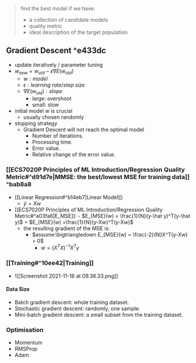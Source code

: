 > find the best model if we have:
> - a collection of candidate models
> - quality metric 
> - ideal description of the target population

## Gradient Descent ^e433dc

- update iteratively / parameter tuning
- $w_{new} = w_{old}-\epsilon ∇E(w_{old})$ 
	- $w: model$
	- $\epsilon: learning\ rate/step\ size$
	- $∇E(w_{old}): slope$
		- large: overshoot
		- small: slow
-  initial model $w$ is crucial
	- usually chosen randomly
- stopping strategy 
	- Gradient Descent will not reach the optimal model
		- Number of iterations.
		- Processing time. 
		- Error value. 
		- Relative change of the error value.

### [[ECS7020P Principles of ML Introduction/Regression Quality Metric#^d91d7e|MMSE: the best/lowest MSE for training data]] ^bab8a8

- [[Linear Regression#^b14eb7|Linear Model]]:
	- $\hat y = Xw$
- [[ECS7020P Principles of ML Introduction/Regression Quality Metric#^a03fa6|E_MSE]]:
		- $E_{MSE}(w) = \frac{1}{N}(y-\hat y)^T(y-\hat y)$
		= $E_{MSE}(w) =\frac{1}{N}(y-Xw)^T(y-Xw)$
	- the resulting gradient of the MSE is:
		- $assume:\bigtriangledown E_{MSE}(w) = \frac{-2}{N}X^T(y-Xw) = 0$
			-  $w =(X^TX)^{-1}X^Ty$
### [[Training#^10ee42|Training]]
- ![[Screenshot 2021-11-16 at 09.36.33.png]]
#### Data Size
- Batch gradient descent: whole training dataset. 
- Stochastic gradient descent: randomly, one sample. 
- Mini-batch gradient descent: a small subset from the training dataset.

### Optimisation
- Momentum
- RMSProp
- Adam


